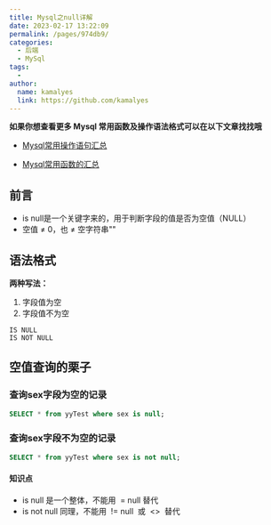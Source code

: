 ```yaml
---
title: Mysql之null详解
date: 2023-02-17 13:22:09
permalink: /pages/974db9/
categories:
  - 后端
  - MySql
tags:
  - 
author: 
  name: kamalyes
  link: https://github.com/kamalyes
---
```

**如果你想查看更多 Mysql 常用函数及操作语法格式可以在以下文章找找哦**

- [Mysql常用操作语句汇总](./59.Mysql常用操作语句汇总.md)

- [Mysql常用函数的汇总](./01.Mysql常用函数汇总.md)

**前言**
------

*   is null是一个关键字来的，用于判断字段的值是否为空值（NULL）
*   空值 ≠ 0，也 ≠ 空字符串"" 

语法格式
----

**两种写法：**

1.  字段值为空
2.  字段值不为空

```
IS NULL
IS NOT NULL
```

空值查询的栗子
-------

### 查询sex字段为空的记录

```sql
SELECT * from yyTest where sex is null;
```

### 查询sex字段不为空的记录

```sql
SELECT * from yyTest where sex is not null;
```

#### 知识点

*   is null 是一个整体，不能用  = null 替代
*   is not null 同理，不能用  != null  或  <>  替代
